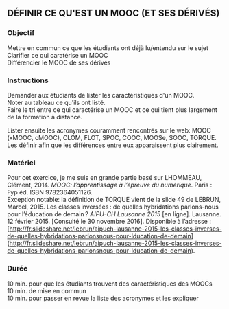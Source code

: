 ## DÉFINIR CE QU'EST UN MOOC (ET SES DÉRIVÉS)

### Objectif
Mettre en commun ce que les étudiants ont déjà lu/entendu sur le sujet   
Clarifier ce qui caratérise un MOOC   
Différencier le MOOC de ses dérivés   

### Instructions
Demander aux étudiants de lister les caractéristiques d'un MOOC.   
Noter au tableau ce qu'ils ont listé.   
Faire le tri entre ce qui caractérise un MOOC et ce qui tient plus largement de la formation à distance.   

Lister ensuite les acronymes couramment rencontrés sur le web: MOOC (xMOOC, cMOOC), CLOM, FLOT, SPOC, COOC, MOOSe, SOOC, TORQUE.   
Les définir afin que les différences entre eux apparaissent plus clairement.   

### Matériel
Pour cet exercice, je me suis en grande partie basé sur LHOMMEAU, Clément, 2014. *MOOC: l’apprentissage à l’épreuve du numérique*. Paris : Fyp éd. ISBN 9782364051126.   
Exception notable: la définition de TORQUE vient de la slide 49 de LEBRUN, Marcel, 2015. Les classes inversées : de quelles hybridations parlons-nous pour l’éducation de demain ? *AIPU-CH Lausanne 2015* [en ligne]. Lausanne. 12 février 2015. [Consulté le 30 novembre 2016]. Disponible à l’adresse : [http://fr.slideshare.net/lebrun/aipuch-lausanne-2015-les-classes-inverses-de-quelles-hybridations-parlonsnous-pour-lducation-de-demain] (http://fr.slideshare.net/lebrun/aipuch-lausanne-2015-les-classes-inverses-de-quelles-hybridations-parlonsnous-pour-lducation-de-demain).   

### Durée
10 min. pour que les étudiants trouvent des caractéristiques des MOOCs   
10 min. de mise en commun   
10 min. pour passer en revue la liste des acronymes et les expliquer   
